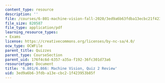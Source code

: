 ```yaml
---
content_type: resource
description: ''
file: /courses/6-801-machine-vision-fall-2020/3ed9a6b63fdba13ecbc21f423953b85f_MIT6_801F20_review2.pdf
file_size: 820587
file_type: application/pdf
learning_resource_types:
- Exams
license: https://creativecommons.org/licenses/by-nc-sa/4.0/
ocw_type: OCWFile
parent_title: Quizzes
parent_type: CourseSection
parent_uid: 176f4c6d-6357-a35a-f192-36fc301d73a6
resourcetype: Document
title: '6.801/6.866: Machine Vision, Quiz 2 Review'
uid: 3ed9a6b6-3fdb-a13e-cbc2-1f423953b85f
---
```

